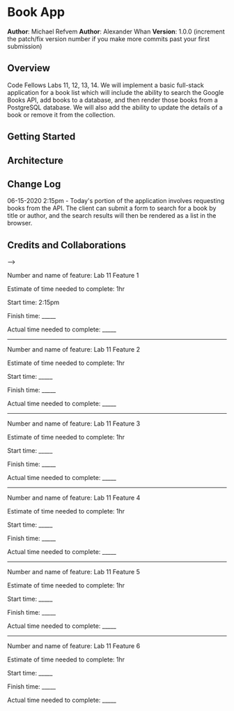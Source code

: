 # Book App

**Author**: Michael Refvem
**Author**: Alexander Whan
**Version**: 1.0.0 (increment the patch/fix version number if you make more commits past your first submission)

## Overview
Code Fellows Labs 11, 12, 13, 14. We will implement a basic full-stack application for a book list which will include the ability to search the Google Books API, add books to a database, and then render those books from a PostgreSQL database. We will also add the ability to update the details of a book or remove it from the collection.

## Getting Started
<!-- What are the steps that a user must take in order to build this app on their own machine and get it running? -->

## Architecture
<!-- Provide a detailed description of the application design. What technologies (languages, libraries, etc) you're using, and any other relevant design information. -->

## Change Log
06-15-2020 2:15pm - Today's portion of the application involves requesting books from the API. The client can submit a form to search for a book by title or author, and the search results will then be rendered as a list in the browser.

<!-- 01-01-2001 4:59pm - Application now has a fully-functional express server, with GET and POST routes for the book resource. -->

## Credits and Collaborations
<!-- Give credit (and a link) to other people or resources that helped you build this application. -->
-->

Number and name of feature: Lab 11 Feature 1

Estimate of time needed to complete: 1hr

Start time: 2:15pm

Finish time: _____

Actual time needed to complete: _____

---

Number and name of feature: Lab 11 Feature 2

Estimate of time needed to complete: 1hr

Start time: _____

Finish time: _____

Actual time needed to complete: _____

---

Number and name of feature: Lab 11 Feature 3

Estimate of time needed to complete: 1hr

Start time: _____

Finish time: _____

Actual time needed to complete: _____

---

Number and name of feature: Lab 11 Feature 4

Estimate of time needed to complete: 1hr

Start time: _____

Finish time: _____

Actual time needed to complete: _____

---

Number and name of feature: Lab 11 Feature 5

Estimate of time needed to complete: 1hr

Start time: _____

Finish time: _____

Actual time needed to complete: _____

---

Number and name of feature: Lab 11 Feature 6

Estimate of time needed to complete: 1hr

Start time: _____

Finish time: _____

Actual time needed to complete: _____